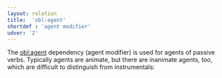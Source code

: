 ```yaml
---
layout: relation
title:  'obl:agent'
shortdef : 'agent modifier'
udver: '2'
---
```



The [obl:agent]() dependency (agent modifier) is used for agents of passive verbs. Typically agents are animate, but there are inanimate agents, too, which are difficult to distinguish from instrumentals:

<!--
How are obl agents introduced in Pomak?


~~~ sdparse
toj so pláštašo at tri mestá - trimína čülǽkove 
he was (being) paid from three places -  by three men
obl: agent (pláštašo, mestá)
conj (pláštašo, čülǽkove)
cc (pláštašo, - dush)
~~~
-->
<!-- Interlanguage links updated Po 6. listopadu 2023, 21:43:17 CET -->

